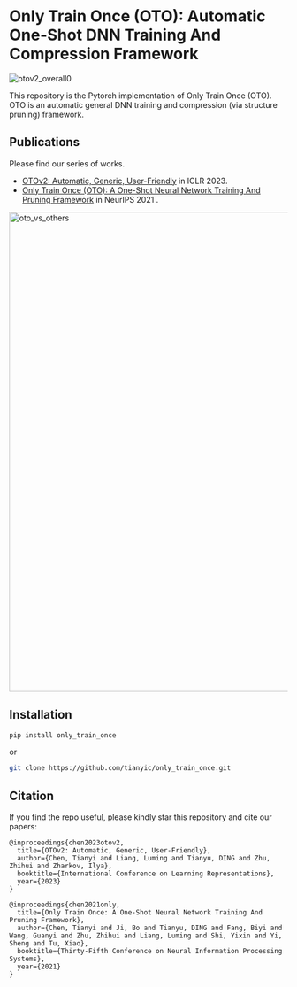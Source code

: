 # Only Train Once (OTO): Automatic One-Shot DNN Training And Compression Framework

![otov2_overall0](https://user-images.githubusercontent.com/8930611/224572517-5f284990-e000-4de5-80d2-04900dd672af.png)

This repository is the Pytorch implementation of Only Train Once (OTO). OTO is an automatic general DNN training and compression (via structure pruning) framework. 

## Publications

Please find our series of works.

- [OTOv2: Automatic, Generic, User-Friendly](https://openreview.net/pdf?id=7ynoX1ojPMt) in ICLR 2023.
- [Only Train Once (OTO): A One-Shot Neural Network Training And Pruning Framework](https://papers.nips.cc/paper/2021/hash/a376033f78e144f494bfc743c0be3330-Abstract.html) in NeurIPS 2021 .

<img width="867" alt="oto_vs_others" src="https://user-images.githubusercontent.com/8930611/224573845-8789c707-db2d-4ba7-9240-f457fddf4359.png">


## Installation

```bash
pip install only_train_once
```

or

```bash
git clone https://github.com/tianyic/only_train_once.git
```

<!-- ## Quick Start

We provide an example of OTO framework usage. More explained details can be found in [tutorals](./tutorials/).

### 0. How it works
 -->

## Citation

If you find the repo useful, please kindly star this repository and cite our papers:

```
@inproceedings{chen2023otov2,
  title={OTOv2: Automatic, Generic, User-Friendly},
  author={Chen, Tianyi and Liang, Luming and Tianyu, DING and Zhu, Zhihui and Zharkov, Ilya},
  booktitle={International Conference on Learning Representations},
  year={2023}
}

@inproceedings{chen2021only,
  title={Only Train Once: A One-Shot Neural Network Training And Pruning Framework},
  author={Chen, Tianyi and Ji, Bo and Tianyu, DING and Fang, Biyi and Wang, Guanyi and Zhu, Zhihui and Liang, Luming and Shi, Yixin and Yi, Sheng and Tu, Xiao},
  booktitle={Thirty-Fifth Conference on Neural Information Processing Systems},
  year={2021}
}
```
<!-- 
## Zero-Invariant Group (ZIG)

Zero-invariant groups serve as one of two fundamental components to OTO. A ZIG has an attractive property is that if equaling to zero, then the corresponding structure contributes null to the model output, thereby can be directly removed. ZIG is generic to various DNN architectures, such as Conv-Layer, Residual Block, Fully-Connected Layer and Multi-Head Attention Layer as follows.

<img width="995" alt="zig_conv_bn" src="https://user-images.githubusercontent.com/8930611/144923778-3a31718f-5f0e-42cc-a0a9-357aae463700.png">
<img width="959" alt="zig_residual" src="https://user-images.githubusercontent.com/8930611/144923631-b1f7a4f5-6bd5-4003-be44-2275b9cfa69d.png">
<img width="836" alt="zig_fc_multi_head" src="https://user-images.githubusercontent.com/8930611/144923967-3458d322-8998-469d-874b-1d59475c0490.png">


## Half-Space Projected Gradient Descent Method (HSPG)

Half-Space Projected Gradient Descent Method serve as another fundamental component to OTO to promote more ZIGs as zero. Hence, redundant structures can be pruned without retraining. HSPG utilizes a novel Half-Space projection operator to yield group sparsity, which is more effective than the standard proximal method because of a larger projection region. 

<img width="1025" alt="hspg" src="https://user-images.githubusercontent.com/8930611/144924639-1e0b6f36-92bf-4f09-80a8-9e5b3fb9b1d4.png"> -->
